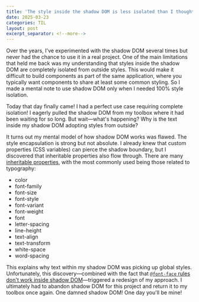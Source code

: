 ```yaml
---
title: 'The style inside the shadow DOM is less isolated than I thought'
date: 2025-03-23
categories: TIL
layout: post
excerpt_separator: <!--more-->
---
```


Over the years, I've experimented with the shadow DOM several times but never had the chance to use it in a real project. One of the main limitations that held me back was my understanding that styles inside the shadow DOM are completely isolated from outside styles. This would make it difficult to build components as part of the same application, where you typically want components to share at least some common styling. So I made a mental note to use shadow DOM only when I needed 100% style isolation.

Today that day finally came! I had a perfect use case requiring complete isolation! I eagerly pulled the shadow DOM from my toolbox where it had been waiting for so long. But wait—what's happening? Why is the text inside my shadow DOM adopting styles from outside?

<!--more-->

It turns out my mental model of how shadow DOM works was flawed. The style encapsulation is strong but not absolute. I already knew that custom properties (CSS variables) can pierce the shadow boundary, but I discovered that inheritable properties also flow through. There are many [inheritable properties](https://gist.github.com/dcneiner/1137601), with the most commonly used being those related to typography:

- color
- font-family
- font-size
- font-style
- font-variant
- font-weight
- font
- letter-spacing
- line-height
- text-align
- text-transform
- white-space
- word-spacing

This explains why text within my shadow DOM was picking up global styles. Unfortunately, this discovery—combined with the fact that [`@font-face` rules don't work inside shadow DOM](https://fbedussi.github.io/blog/til/The-font-face-rule-does-not-work-in-the-shadow-DOM)—triggered a redesign of my approach. I ultimately had to abandon shadow DOM for this project and return it to my toolbox once again. One damned shadow DOM! One day you'll be mine!